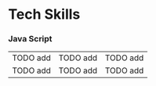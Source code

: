 # Tech Skills

### Java Script

||||
|-|-|-|
| TODO add  |  TODO add | TODO add |
| TODO add  |  TODO add  | TODO add |
